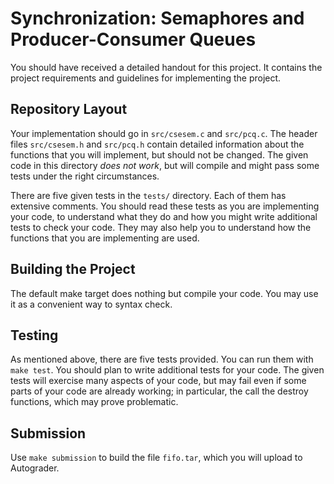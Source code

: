 Synchronization: Semaphores and Producer-Consumer Queues
===

You should have received a detailed handout for this project.  It
contains the project requirements and guidelines for implementing the
project.

Repository Layout
---

Your implementation should go in `src/csesem.c` and `src/pcq.c`.  The
header files `src/csesem.h` and `src/pcq.h` contain detailed information
about the functions that you will implement, but should not be changed.
The given code in this directory _does not work_, but will compile and
might pass some tests under the right circumstances.

There are five given tests in the `tests/` directory.  Each of them has
extensive comments.  You should read these tests as you are implementing
your code, to understand what they do and how you might write additional
tests to check your code.  They may also help you to understand how the
functions that you are implementing are used.

Building the Project
---

The default make target does nothing but compile your code.  You may use
it as a convenient way to syntax check.

Testing
---

As mentioned above, there are five tests provided.  You can run them
with `make test`.  You should plan to write additional tests for your
code.  The given tests will exercise many aspects of your code, but may
fail even if some parts of your code are already working; in particular,
the call the destroy functions, which may prove problematic.

Submission
---

Use `make submission` to build the file `fifo.tar`, which you will
upload to Autograder.
